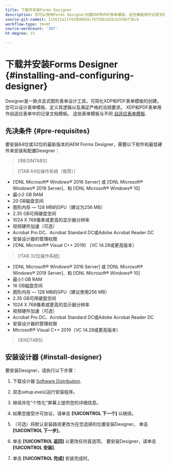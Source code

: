 ```yaml
---
title: 下载并安装Forms Designer
description: 您可以使用Forms Designer创建XDP和PDF表单模板，这些模板用作记录文档的模板。 设计器可用于 [!DNL AEM Forms] 许可证。
source-git-commit: 115612a11f43000894c76758b1d2bcb3506f3bcb
workflow-type: tm+mt
source-wordcount: '307'
ht-degree: 1%

---
```


# 下载并安装Forms Designer {#installing-and-configuring-designer}

Designer是一款点击式图形表单设计工具，可简化XDP和PDF表单模板的创建。 您可以设计表单模板、定义其逻辑以及满足严格的法规要求。 XDP和PDF表单用作自适应表单中的记录文档模板。 这些表单模板与不同 [自适应表单模板](template-editor.md).

## 先决条件 {#pre-requisites}

要安装64位或32位的最新版本的AEM Forms Designer，需要以下软件和最低硬件来安装和配置Designer：

>[!BEGINTABS]

>[!TAB 64位操作系统（推荐）]

* [!DNL Microsoft® Windows® 2016 Server] 或 [!DNL Microsoft® Windows® 2019 Server]、和 [!DNL Microsoft® Windows® 10]
* 最小2 GB RAM
* 20 GB磁盘空间
* 图形内存 — 128 MB的GPU（建议为256 MB）
* 2.35 GB可用硬盘空间
* 1024 X 768像素或更高的显示器分辨率
* 视频硬件加速（可选）
* Acrobat Pro DC、Acrobat Standard DC或Adobe Acrobat Reader DC
* 安装设计器的管理权限
* [!DNL Microsoft® Visual C++ 2019] （VC 14.28或更高版本）

>[!TAB 32位操作系统]

* [!DNL Microsoft® Windows® 2016 Server] 或 [!DNL Microsoft® Windows® 2019 Server]、和 [!DNL Microsoft® Windows® 10]
* 最小1 GB RAM
* 16 GB磁盘空间
* 图形内存 — 128 MB的GPU（建议使用256 MB）
* 2.35 GB可用硬盘空间
* 1024 X 768像素或更高的显示器分辨率
* 视频硬件加速（可选）
* Acrobat Pro DC、Acrobat Standard DC或Adobe Acrobat Reader DC
* 安装设计器的管理权限
* Microsoft® Visual C++ 2019（VC 14.28或更高版本）

>[!ENDTABS]


## 安装设计器 {#install-designer}

要安装Designer，请执行以下步骤：

1. 下载设计器 [Software Distribution](https://experience.adobe.com/downloads).

1. 双击setup.exe以运行安装程序。
1. 继续并在“个性化”屏幕上提供您的详细信息。
1. 如果您接受许可协议，请单击 **[!UICONTROL 下一个]** 以继续。
1. （可选）将默认安装路径更改为在您选择的位置安装Designer。 单击&#x200B;**[!UICONTROL 下一步]**。
1. 单击 **[!UICONTROL 返回]** 以更改任何首选项。 要安装Designer，请单击 **[!UICONTROL 安装]**.
1. 单击 **[!UICONTROL 完成]** 安装完成时。
